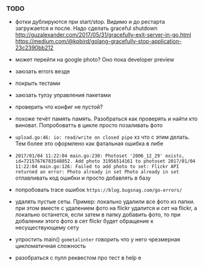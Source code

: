 ### TODO


- фотки дублируются при start/stop. Видимо и до рестарта загружается и после.
Надо сделать graceful shutdown
http://guzalexander.com/2017/05/31/gracefully-exit-server-in-go.html
https://medium.com/@kpbird/golang-gracefully-stop-application-23c2390bb212

- может перейти на google photo? Оно пока developer preview
- заюзать errors везде 
- покрыть тестами
- заюзать тулзу управления пакетами


- проверить что конфиг не пустой?
- похоже течёт память память. Разобраться как проверять и найти кто виноват. Попробоватть в цикле просто позаливать фото
- `upload.go:46: io: read/write on closed pipe` хз что с этим делать. Тем более это оформлено как фатальная ошибка в либе
- `2017/01/04 11:22:04 main.go:230: Photoset '2006_12_29' exists, id=72157676783548052. Add photo 31956514161 to photoset
   2017/01/04 11:22:04 main.go:126: Failed to add photo to set: Flickr API returned an error: Photo already in set Photo already in set
` отлавливать код ошибки и просто добавлять в базу
- попробовать trace ошибок `https://blog.bugsnag.com/go-errors/`
- удалять пустые сеты. Пример: локально удалили все фото из папки.
 при этом вместе с удалением фото на flickr удалится и сет на flickr, а локально останется,
 если затем в папку добавить фото, то при добалении этого фото в сет flickr будет обращение к несуществующему сету 
- упростить main() `gometalinter` говорить что у него чрезмерная цикломатичная сложность
- разобраться с пулл реквестом про тест в help е
 



